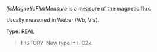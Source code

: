 ﻿_IfcMagneticFluxMeasure_ is a measure of the magnetic flux.

Usually measured in Weber (Wb, V s).

Type: REAL

> HISTORY&nbsp; New type in IFC2x.